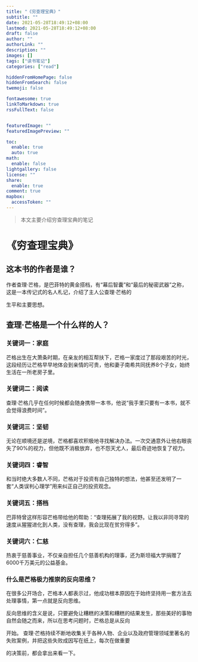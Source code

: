 ```yaml
---
title: "《穷查理宝典》"
subtitle: ""
date: 2021-05-28T18:49:12+08:00
lastmod: 2021-05-28T18:49:12+08:00
draft: false
author: ""
authorLink: ""
description: ""
images: []
tags: ["读书笔记"]
categories: ["read"]

hiddenFromHomePage: false
hiddenFromSearch: false
twemoji: false

fontawesome: true
linkToMarkdown: true
rssFullText: false


featuredImage: ""
featuredImagePreview: ""

toc:
  enable: true
  auto: true
math:
  enable: false
lightgallery: false
license: ""
share:
  enable: true
comment: true
mapbox:
  accessToken: ""
---
```


> 本文主要介绍穷查理宝典的笔记

<!--more-->



# 《穷查理宝典》

## 这本书的作者是谁？

  作者查理·芒格，是巴菲特的黄金搭档，有“幕后智囊”和“最后的秘密武器”之称，这是一本传记式的名人札记，介绍了主人公查理·芒格的

生平和主要思想。   

## 查理·芒格是一个什么样的人？

### 关键词一：家庭 

芒格出生在大萧条时期，在亲友的相互帮扶下，芒格一家度过了那段艰苦的时光，这段经历让芒格早早地体会到亲情的可贵，他和妻子南希共同抚养8个子女，始终生活在一所老房子里。

###  关键词二：阅读 

查理·芒格几乎在任何时候都会随身携带一本书，他说“我手里只要有一本书，就不会觉得浪费时间”。 

### 关键词三：坚韧

 无论在顺境还是逆境，芒格都喜欢积极地寻找解决办法。一次交通意外让他右眼丧失了90%的视力，但他既不消极放弃，也不怨天尤人，最后奇迹地恢复了视力。 

### 关键词四：睿智 

和当时绝大多数人不同，芒格对于投资有自己独特的想法，他甚至还发明了一套“人类误判心理学”用来纠正自己的投资观念。 

### 关键词五：搭档

 巴菲特曾这样形容芒格带给他的帮助：“查理拓展了我的视野。让我以非同寻常的速度从猩猩进化到人类，没有查理，我会比现在贫穷得多”。 

### 关键词六：仁慈 

热衷于慈善事业，不仅亲自担任几个慈善机构的理事，还为斯坦福大学捐赠了6000千万美元的公益基金。 

### 什么是芒格极力推崇的反向思维？

 在很多公开场合，芒格本人都表示过，他成功根本原因在于始终坚持用一套方法去处理事情，第一点就是反向思维。  

反向思维的含义是说，只要避免让糟糕的决策和糟糕的结果发生，那些美好的事物自然会随之而来，所以在思考问题时，芒格总是从反向

开始。  查理·芒格持续不断地收集关于各种人物、企业以及政府管理领域里著名的失败案例，并把这些失败成因写在纸上，每次在做重要

的决策前，都会拿出来看一下。